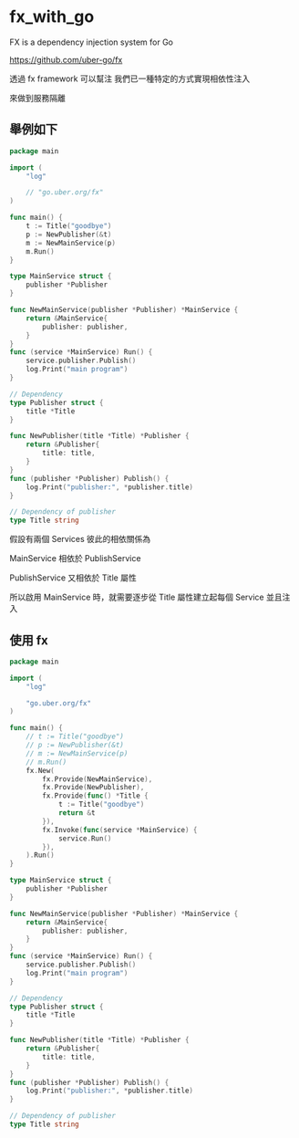 # fx_with_go

FX is a dependency injection system for Go

https://github.com/uber-go/fx

透過 fx framework 可以幫注 我們已一種特定的方式實現相依性注入

來做到服務隔離

## 舉例如下

```go
package main

import (
	"log"

	// "go.uber.org/fx"
)

func main() {
	t := Title("goodbye")
	p := NewPublisher(&t)
	m := NewMainService(p)
	m.Run()
}

type MainService struct {
	publisher *Publisher
}

func NewMainService(publisher *Publisher) *MainService {
	return &MainService{
		publisher: publisher,
	}
}
func (service *MainService) Run() {
	service.publisher.Publish()
	log.Print("main program")
}

// Dependency
type Publisher struct {
	title *Title
}

func NewPublisher(title *Title) *Publisher {
	return &Publisher{
		title: title,
	}
}
func (publisher *Publisher) Publish() {
	log.Print("publisher:", *publisher.title)
}

// Dependency of publisher
type Title string

```

假設有兩個 Services 彼此的相依關係為

MainService 相依於 PublishService

PublishService 又相依於 Title 屬性

所以啟用 MainService 時，就需要逐步從 Title 屬性建立起每個 Service 並且注入


## 使用 fx

```go
package main

import (
	"log"

	"go.uber.org/fx"
)

func main() {
	// t := Title("goodbye")
	// p := NewPublisher(&t)
	// m := NewMainService(p)
	// m.Run()
	fx.New(
		fx.Provide(NewMainService),
		fx.Provide(NewPublisher),
		fx.Provide(func() *Title {
			t := Title("goodbye")
			return &t
		}),
		fx.Invoke(func(service *MainService) {
			service.Run()
		}),
	).Run()
}

type MainService struct {
	publisher *Publisher
}

func NewMainService(publisher *Publisher) *MainService {
	return &MainService{
		publisher: publisher,
	}
}
func (service *MainService) Run() {
	service.publisher.Publish()
	log.Print("main program")
}

// Dependency
type Publisher struct {
	title *Title
}

func NewPublisher(title *Title) *Publisher {
	return &Publisher{
		title: title,
	}
}
func (publisher *Publisher) Publish() {
	log.Print("publisher:", *publisher.title)
}

// Dependency of publisher
type Title string

```